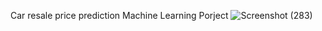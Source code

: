 Car resale price prediction Machine Learning Porject
![Screenshot (283)](https://github.com/user-attachments/assets/c5a4a5dd-cf49-4b10-b4af-e22c8c01ae8b)
